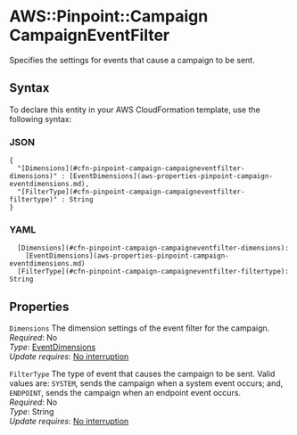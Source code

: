 # AWS::Pinpoint::Campaign CampaignEventFilter<a name="aws-properties-pinpoint-campaign-campaigneventfilter"></a>

Specifies the settings for events that cause a campaign to be sent\.

## Syntax<a name="aws-properties-pinpoint-campaign-campaigneventfilter-syntax"></a>

To declare this entity in your AWS CloudFormation template, use the following syntax:

### JSON<a name="aws-properties-pinpoint-campaign-campaigneventfilter-syntax.json"></a>

```
{
  "[Dimensions](#cfn-pinpoint-campaign-campaigneventfilter-dimensions)" : [EventDimensions](aws-properties-pinpoint-campaign-eventdimensions.md),
  "[FilterType](#cfn-pinpoint-campaign-campaigneventfilter-filtertype)" : String
}
```

### YAML<a name="aws-properties-pinpoint-campaign-campaigneventfilter-syntax.yaml"></a>

```
  [Dimensions](#cfn-pinpoint-campaign-campaigneventfilter-dimensions): 
    [EventDimensions](aws-properties-pinpoint-campaign-eventdimensions.md)
  [FilterType](#cfn-pinpoint-campaign-campaigneventfilter-filtertype): String
```

## Properties<a name="aws-properties-pinpoint-campaign-campaigneventfilter-properties"></a>

`Dimensions`  <a name="cfn-pinpoint-campaign-campaigneventfilter-dimensions"></a>
The dimension settings of the event filter for the campaign\.  
*Required*: No  
*Type*: [EventDimensions](aws-properties-pinpoint-campaign-eventdimensions.md)  
*Update requires*: [No interruption](https://docs.aws.amazon.com/AWSCloudFormation/latest/UserGuide/using-cfn-updating-stacks-update-behaviors.html#update-no-interrupt)

`FilterType`  <a name="cfn-pinpoint-campaign-campaigneventfilter-filtertype"></a>
The type of event that causes the campaign to be sent\. Valid values are: `SYSTEM`, sends the campaign when a system event occurs; and, `ENDPOINT`, sends the campaign when an endpoint event occurs\.  
*Required*: No  
*Type*: String  
*Update requires*: [No interruption](https://docs.aws.amazon.com/AWSCloudFormation/latest/UserGuide/using-cfn-updating-stacks-update-behaviors.html#update-no-interrupt)